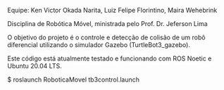 Equipe: Ken Victor Okada Narita, Luiz Felipe Florintino, Maira Wehebrink

Disciplina de Robótica Móvel, ministrada pelo Prof. Dr. Jeferson Lima



O objetivo do projeto é o controle e detecção de colisão de um robô diferencial utilizando o simulador Gazebo (TurtleBot3_gazebo).

Este código está atualmente testado e funcionando com ROS Noetic e Ubuntu 20.04 LTS.

$ roslaunch RoboticaMovel tb3control.launch
